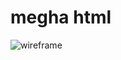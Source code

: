 # megha html
![wireframe](https://github.com/user-attachments/assets/3d084e29-e684-4a4a-b513-5b2c2e4247cf)
